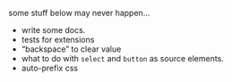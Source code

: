 
some stuff below may never happen...

- write some docs.
- tests for extensions
- “backspace” to clear value
- what to do with `select` and `button` as source elements.
- auto-prefix css
